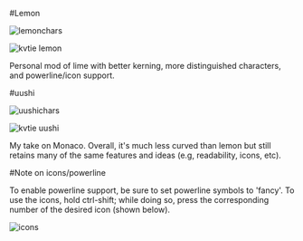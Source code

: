 #Lemon

![lemonchars](http://i.imgur.com/OZ20Ar8.png)

![kvtie lemon](http://i.imgur.com/vMZ9gup.png)

Personal mod of lime with better kerning, more distinguished characters, and powerline/icon support.


#uushi

![uushichars](http://i.imgur.com/dNMsUSF.png)

![kvtie uushi](http://i.imgur.com/uBHFUPM.png)

My take on Monaco. Overall, it's much less curved than lemon but still retains many of the same features and ideas (e.g, readability, icons, etc).


#Note on icons/powerline

To enable powerline support, be sure to set powerline symbols to 'fancy'. To use the icons, hold ctrl-shift; while doing so, press the corresponding number of the desired icon (shown below).

![icons](http://i.imgur.com/lCR0b0H.png)
